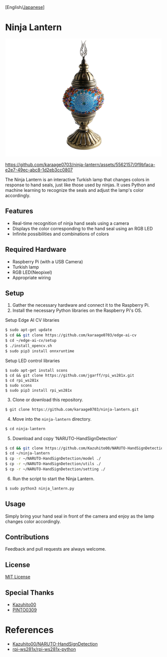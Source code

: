 [English/[Japanese](README_JP.md)]

# Ninja Lantern

![Ninja Lantern](images/ninja-lantern.png)

https://github.com/karaage0703/ninja-lantern/assets/5562157/0f9bfaca-e2e7-49ec-abc8-1d2eb3cc0807

The Ninja Lantern is an interactive Turkish lamp that changes colors in response to hand seals, just like those used by ninjas. It uses Python and machine learning to recognize the seals and adjust the lamp's color accordingly.

## Features

- Real-time recognition of ninja hand seals using a camera
- Displays the color corresponding to the hand seal using an RGB LED
- Infinite possibilities and combinations of colors

## Required Hardware

- Raspberry Pi (with a USB Camera)
- Turkish lamp
- RGB LED(Neopixel)
- Appropriate wiring

## Setup

1. Gather the necessary hardware and connect it to the Raspberry Pi.
2. Install the necessary Python libraries on the Raspberry Pi's OS.

Setup Edge AI CV libraries

```bash
$ sudo apt-get update
$ cd && git clone https://github.com/karaage0703/edge-ai-cv
$ cd ~/edge-ai-cv/setup
$ ./install_opencv.sh
$ sudo pip3 install onnxruntime
```

Setup LED control libraries

```
$ sudo apt-get install scons
$ cd && git clone https://github.com/jgarff/rpi_ws281x.git
$ cd rpi_ws281x
$ sudo scons
$ sudo pip3 install rpi_ws281x
```

3. Clone or download this repository.

```bash
$ git clone https://github.com/karaage0703/ninja-lantern.git
```

4. Move into the `ninja-lantern` directory.

```bash
$ cd ninja-lantern
```

5. Download and copy 'NARUTO-HandSignDetection'

```bash
$ cd && git clone https://github.com/Kazuhito00/NARUTO-HandSignDetection
$ cd ~/ninja-lantern
$ cp -r ~/NARUTO-HandSignDetection/model ./
$ cp -r ~/NARUTO-HandSignDetection/utils ./
$ cp -r ~/NARUTO-HandSignDetection/setting ./
```

6. Run the script to start the Ninja Lantern.

```bash
$ sudo python3 ninja_lantern.py
```

## Usage

Simply bring your hand seal in front of the camera and enjoy as the lamp changes color accordingly.

## Contributions

Feedback and pull requests are always welcome.

## License

[MIT License](LICENSE)

## Special Thanks

- [Kazuhito00](https://github.com/Kazuhito00)
- [PINTO0309](https://github.com/PINTO0309)

# References

- [Kazuhito00/NARUTO-HandSignDetection](https://github.com/Kazuhito00/NARUTO-HandSignDetection)
- [rpi-ws281x/rpi-ws281x-python](https://github.com/rpi-ws281x/rpi-ws281x-python)
